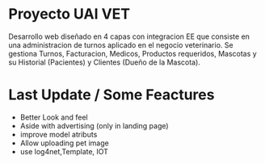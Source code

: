 # Proyecto UAI VET

Desarrollo web diseñado en 4 capas con integracion EE que consiste en una administracion de turnos aplicado en el negocio veterinario. Se gestiona Turnos, Facturacion, Medicos, Productos requeridos, Mascotas y su Historial (Pacientes) y Clientes (Dueño de la Mascota).


# Last Update / Some Feactures
- Better Look and feel
- Aside with advertising (only in landing page)
- improve model atributs 
- Allow uploading pet image
- use log4net,Template, IOT


